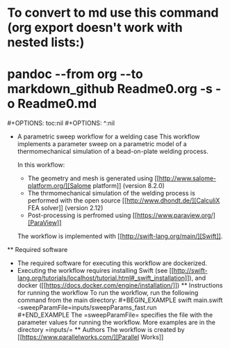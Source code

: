 # To convert to md use this command (org export doesn't work with nested lists:)
# pandoc --from org --to markdown_github  Readme0.org -s -o Readme0.md
#+OPTIONS: toc:nil
#+OPTIONS: ^:nil

* A parametric sweep workflow for a welding case
  This workflow implements  a parameter sweep on a parametric model of a 
  thermomechanical simulation of a bead-on-plate welding process.
  
  In this workflow:
   - The geometry and mesh is generated using [[http://www.salome-platform.org/][Salome platform]] (version 8.2.0)
   - The thrmomechanical simulation of the welding process is performed with the open source [[http://www.dhondt.de/][CalculiX FEA solver]] (version 2.12)
   - Post-processing is perfromed using [[https://www.paraview.org/][ParaView]]
  
  The workflow is implemented with [[http://swift-lang.org/main/][Swift]].

** Required software
   - The required software for executing this workflow are dockerized.
   - Executing the workflow requires installing Swift (see [[http://swift-lang.org/tutorials/localhost/tutorial.html#_swift_installation]]), and docker ([[https://docs.docker.com/engine/installation/]])
** Instructions for running the workflow
   To run the workflow, run the following command from the main directory:
   #+BEGIN_EXAMPLE
   swift main.swift -sweepParamFile=inputs/sweepParams_fast.run  
   #+END_EXAMPLE
   The =sweepParamFile= specifies the file with the parameter values for running the workflow. More examples are in the directory =inputs/=
** Authors
   The workflow is created by [[https://www.parallelworks.com/][Parallel Works]]

